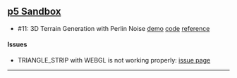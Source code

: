 ## [p5 Sandbox][p5-sandbox]

- \#11: 3D Terrain Generation with Perlin Noise [demo][cc11-demo] [code][cc11-code] [reference][cc11-ref]

#### Issues

- TRIANGLE_STRIP with WEBGL is not working properly: [issue page][issue]

---

[p5-sandbox]: https://mayognaise.github.io/p5-sandbox
[cc11-code]: https://github.com/mayognaise/p5-sandbox/tree/master/coding-train/cc11-perlinnoiseterrain
[cc11-demo]: https://mayognaise.github.io/p5-sandbox/coding-train/cc11-perlinnoiseterrain
[cc11-ref]: http://thecodingtrain.com/CodingChallenges/011-perlinnoiseterrain.html
[issue]: https://github.com/processing/p5.js/issues/2344
